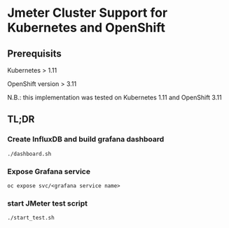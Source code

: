 # Jmeter Cluster Support for Kubernetes and OpenShift

## Prerequisits

Kubernetes > 1.11

OpenShift version > 3.11

N.B.: this implementation was tested on Kubernetes 1.11 and OpenShift 3.11

## TL;DR

### Create InfluxDB and build grafana dashboard
```
./dashboard.sh
```
### Expose Grafana service
```
oc expose svc/<grafana service name>
```
### start JMeter test script
```
./start_test.sh
```

